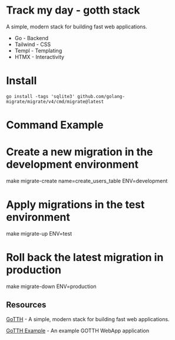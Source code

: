 # Track my day - gotth stack
A simple, modern stack for building fast web applications.
-   Go - Backend
-   Tailwind - CSS
-   Templ - Templating
-   HTMX - Interactivity

# Install
`
go install -tags 'sqlite3' github.com/golang-migrate/migrate/v4/cmd/migrate@latest
`

# Command Example
# Create a new migration in the development environment
make migrate-create name=create_users_table ENV=development

# Apply migrations in the test environment
make migrate-up ENV=test

# Roll back the latest migration in production
make migrate-down ENV=production

## Resources
[GoTTH](https://github.com/TomDoesTech/GOTTH/tree/main) - A simple, modern stack for building fast web applications.

[GoTTH Example](https://github.com/sigrdrifa/gotth-example/tree/main) - An example GOTTH WebApp application
